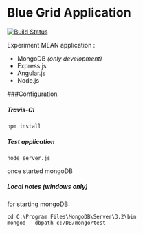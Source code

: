 # Blue Grid Application

[![Build Status](https://travis-ci.org/dsabia/AngularJs-BlueGrid.svg?branch=master)](https://travis-ci.org/dsabia/AngularJs-BlueGrid)

Experiment MEAN application :
  * MongoDB _(only development)_
  * Express.js
  * Angular.js
  * Node.js

###Configuration 

##### Travis-CI
```
npm install
```

##### Test application
```
node server.js
```
once started mongoDB

##### Local notes _(windows only)_
for starting mongoDB:
``` 
cd C:\Program Files\MongoDB\Server\3.2\bin 
mongod --dbpath c:/DB/mongo/test
```
